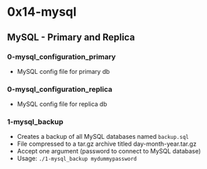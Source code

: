 # 0x14-mysql

## MySQL - Primary and Replica
### 0-mysql_configuration_primary
* MySQL config file for primary db

### 0-mysql_configuration_replica
* MySQL config file for replica db

### 1-mysql_backup
* Creates a backup of all MySQL databases named `backup.sql`
* File compressed to a tar.gz archive titled day-month-year.tar.gz
* Accept one argument (password to connect to MySQL database)
* Usage: `./1-mysql_backup mydummypassword`

